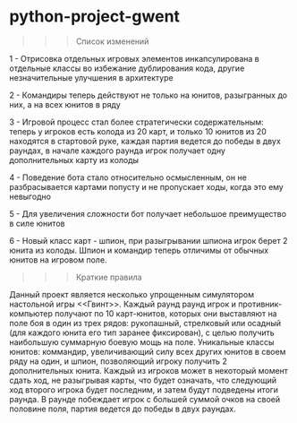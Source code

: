 # python-project-gwent

>>> Список изменений

1 - Отрисовка отдельных игровых элементов инкапсулирована в отдельные классы во избежание дублирования кода, другие незначительные улучшения в архитектуре

2 - Командиры теперь действуют не только на юнитов, разыгранных до них, а на всех юнитов в ряду

3 - Игровой процесс стал более стратегически содержательным: теперь у игроков есть колода из 20 карт, и только 10 юнитов из 20 находятся в стартовой руке, каждая партия ведется до победы в двух раундах, в начале каждого раунда игрок получает одну дополнительных карту из колоды

4 - Поведение бота стало относительно осмысленным, он не разбрасывается картами попусту и не пропускает ходы, когда это ему невыгодно

5 - Для увеличения сложности бот получает небольшое преимущество в силе юнитов

6 - Новый класс карт - шпион, при разыгрывании шпиона игрок берет 2 юнита из колоды. Шпион и командир теперь отличимы от обычных юнитов на игровом поле.

>>> Краткие правила

Данный проект является несколько упрощенным симулятором настольной игры <<Гвинт>>. Каждый раунд раунд игрок и противник-компьютер получают по 10 карт-юнитов, которых они выставляют на поле боя в один из трех рядов: рукопашный, стрелковый или осадный (для каждого юнита его тип заранее фиксирован), с целью получить наибольшую суммарную боевую мощь на поле. Уникальные классы юнитов: коммандир, увеличивающий силу всех других юнитов в своем ряду на один, и шпион, позволяющий игроку получить 2 дополнительных юнита. Каждый из игроков может в некоторый момент сдать ход, не разыгрывая карты, что будет означать, что следующий ход второго игрока будет последним, и затем будут подведены итоги раунда. В раунде побеждает игрок с большей суммой очков на своей половине поля, партия ведется до победы в двух раундах.
